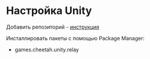 # Настройка Unity
Добавить репозиторий - [инструкция](../../../../repo.md)

Инсталлировать пакеты с помощью Package Manager:
- games.cheetah.unity.relay



